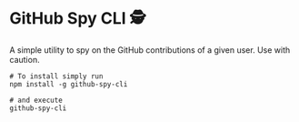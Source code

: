 # GitHub Spy CLI 🕵️

A simple utility to spy on the GitHub contributions of a given user. Use with caution.

```
# To install simply run
npm install -g github-spy-cli

# and execute
github-spy-cli
```
